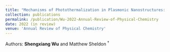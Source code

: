 ```yaml
---
title: "Mechanisms of Photothermalization in Plasmonic Nanostructures: Insights into the Steady State"
collection: publications
permalink: /publication/Wu-2022-Annual-Review-of-Physical-Chemistry
date: 2022 (in review)
venue: 'Annual Review of Physical Chemistry'
---
```


Authors: **Shengxiang Wu** and Matthew Sheldon $^\dagger$
